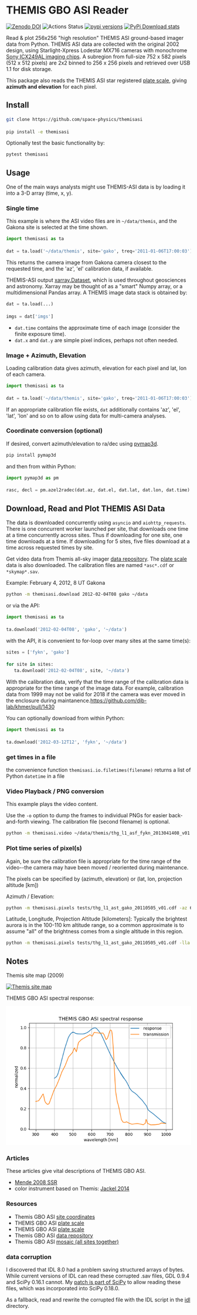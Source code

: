# THEMIS GBO ASI Reader

[![Zenodo DOI](https://zenodo.org/badge/DOI/10.5281/zenodo.215309.svg)](https://doi.org/10.5281/zenodo.215309)
![Actions Status](https://github.com/space-physics/themisasi/workflows/ci/badge.svg)
[![pypi versions](https://img.shields.io/pypi/pyversions/themisasi.svg)](https://pypi.python.org/pypi/themisasi)
[![PyPi Download stats](http://pepy.tech/badge/themisasi)](http://pepy.tech/project/themisasi)


Read & plot 256x256 "high resolution" THEMIS ASI ground-based imager data from Python.
THEMIS ASI data are collected with the original 2002 design, using Starlight-Xpress Lodestar MX716 cameras with monochrome
[Sony ICX249AL imaging chips](http://www.astro.uu.se/grundutb/wt/images/ICX249ALpalstcamex.pdf).
A subregion from full-size 752 x 582 pixels (512 x 512 pixels) are 2x2 binned to 256 x 256 pixels and retrieved over USB 1.1 for disk storage.

This package also reads the THEMIS ASI star registered
[plate scale](http://data.phys.ucalgary.ca/sort_by_project/THEMIS/asi/skymaps/new_style/),
giving **azimuth and elevation** for each pixel.

## Install

```sh
git clone https://github.com/space-physics/themisasi

pip install -e themisasi
```

Optionally test the basic functionality by:

```sh
pytest themisasi
```

## Usage

One of the main ways analysts might use THEMIS-ASI data is by loading it into a 3-D array (time, x, y).

### Single time

This example is where the ASI video files are in `~/data/themis`, and the Gakona site is selected at the time shown.

```python
import themisasi as ta

dat = ta.load('~/data/themis', site='gako', treq='2011-01-06T17:00:03')
```
This returns the camera image from Gakona camera closest to the requested time, and the 'az', 'el' calibration data, if available.


THEMIS-ASI output
[xarray.Dataset](http://xarray.pydata.org/en/stable/generated/xarray.Dataset.html),
which is used throughout geosciences and astronomy.
Xarray may be thought of as a "smart" Numpy array, or a multidimensional Pandas array.
A THEMIS image data stack is obtained by:

```python
dat = ta.load(...)

imgs = dat['imgs']
```

* `dat.time` contains the approximate time of each image (consider the finite exposure time).
* `dat.x` and `dat.y` are simple pixel indices, perhaps not often needed.

### Image + Azimuth, Elevation

Loading calibration data gives azimuth, elevation for each pixel and lat, lon of each camera.
```python
import themisasi as ta

dat = ta.load('~/data/themis', site='gako', treq='2011-01-06T17:00:03')
```
If an appropriate calibration file exists, `dat` additionally contains 'az', 'el', 'lat', 'lon' and so on to allow using data for multi-camera analyses.

### Coordinate conversion (optional)

If desired, convert azimuth/elevation to ra/dec using
[pymap3d](https://github.com/geospace-code/pymap3d).

```sh
pip install pymap3d
```
and then from within Python:
```python
import pymap3d as pm

rasc, decl = pm.azel2radec(dat.az, dat.el, dat.lat, dat.lon, dat.time)
```

## Download, Read and Plot THEMIS ASI Data

The data is downloaded concurrently using `asyncio` and `aiohttp_requests`.
There is one concurrent worker launched per site, that downloads one time at a time concurrently across sites.
Thus if downloading for one site, one time downloads at a time.
If downloading for 5 sites, five files download at a time across requested times by site.

Get video data from Themis all-sky imager
[data repository](http://themis.ssl.berkeley.edu/data/themis/thg/l1/asi/).
The
[plate scale](http://themis.ssl.berkeley.edu/themisdata/thg/l2/asi/cal/)
data is also downloaded.
The calibration files are named `*asc*.cdf` or `*skymap*.sav`.

Example: February 4, 2012, 8 UT Gakona

```sh
python -m themisasi.download 2012-02-04T08 gako ~/data
```
or via the API:

```python
import themisasi as ta

ta.download('2012-02-04T08', 'gako', '~/data')
```
with the API, it is convenient to for-loop over many sites at the same time(s):

```python
sites = ['fykn', 'gako']

for site in sites:
   ta.download('2012-02-04T08', site, '~/data')
```


With the calibration data, verify that the time range of the calibration data is appropriate for the time range of the image data.
For example, calibration data from 1999 may not be valid for 2018 if the camera was ever moved in the enclosure during maintanence.https://github.com/dib-lab/khmer/pull/1430

You can optionally download from within Python:

```python
import themisasi as ta

ta.download('2012-03-12T12', 'fykn', '~/data')
```

### get times in a file

the convenience function `themisasi.io.filetimes(filename)` returns a list of Python `datetime` in a file

### Video Playback / PNG conversion

This example plays the video content.

Use the `-o` option to dump the frames to individual PNGs for easier back-and-forth viewing.
The calibration file (second filename) is optional.

```sh
python -m themisasi.video ~/data/themis/thg_l1_asf_fykn_2013041408_v01.cdf
```

### Plot time series of pixel(s)

Again, be sure the calibration file is appropriate for the time range of the video--the camera may have been moved / reoriented during maintenance.

The pixels can be specified by (azimuth, elevation) or (lat, lon, projection altitude [km])

Azimuth / Elevation:

```sh
python -m themisasi.pixels tests/thg_l1_ast_gako_20110505_v01.cdf -az 65 70 -el 48 68
```

Latitude, Longitude, Projection Altitude [kilometers]:
Typically the brightest aurora is in the 100-110 km altitude range, so a common approximate is to assume "all" of the brightness comes from a single altitude in this region.

```sh
python -m themisasi.pixels tests/thg_l1_ast_gako_20110505_v01.cdf -lla 65 -145 100.
```

## Notes

Themis site map (2009)

[![Themis site map](http://themis.ssl.berkeley.edu/data/themis/events/THEMIS_GBO_Station_Map-2009-01.gif)](http://themis.ssl.berkeley.edu/gbo/display.py?)

THEMIS GBO ASI spectral response:

![Themis spectral response](./data/spectral_response.png)

### Articles

These articles give vital descriptions of THEMIS GBO ASI.

* [Mende 2008 SSR](http://www.igpp.ucla.edu/public/THEMIS/SCI/Pubs/2008_Refereed/mende_ssr_onlinefirst.pdf)
* color instrument based on Themis: [Jackel 2014](http://eprints.lancs.ac.uk/68180/4/gi_3_71_2014.pdf)


### Resources

* Themis GBO ASI [site coordinates](http://themis.ssl.berkeley.edu/images/ASI/THEMIS_ASI_Station_List_Nov_2011.xls)
* THEMIS GBO ASI [plate scale](http://data.phys.ucalgary.ca/sort_by_project/THEMIS/asi/skymaps/new_style/)
* THEMIS GBO ASI [plate scale](http://themis.ssl.berkeley.edu/themisdata/thg/l2/asi/cal/)
* Themis GBO ASI [data repository](http://themis.ssl.berkeley.edu/data/themis/thg/l1/asi/)
* Themis GBO ASI [mosaic (all sites together)](http://themis.ssl.berkeley.edu/gbo/display.py?)


### data corruption

I discovered that IDL 8.0 had a problem saving structured arrays of bytes.
While current versions of IDL can read these corrupted .sav files, GDL 0.9.4 and SciPy 0.16.1 cannot.
My
[patch is part of SciPy](https://github.com/scipy/scipy/pull/5801)
to allow reading these files, which was incorporated into SciPy 0.18.0.

As a fallback, read and rewrite the corrupted file with the IDL script in the
[idl](idl/)
directory.
